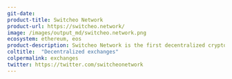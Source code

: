 ```yaml
---
git-date:
product-title: Switcheo Network
product-url: https://switcheo.network/
image: /images/output_md/switcheo.network.png
ecosystem: ethereum, eos 
product-description: Switcheo Network is the first decentralized cryptocurrency exchange on the NEO blockchain allows cross-chain swapping and trading of EOS, Ethereum and NEO tokens. [Interview with John Wong, VP of Engineering at Switcheo](/switcheo-network).
coltitle:  "Decentralized exchanges"
colpermalink: exchanges
twitter: https://twitter.com/switcheonetwork
---
```

